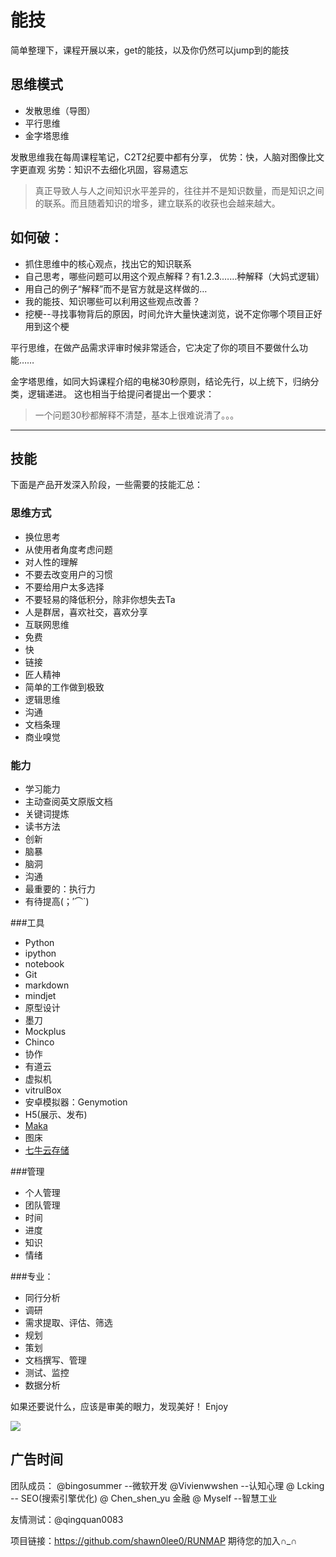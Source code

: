 # 能技

简单整理下，课程开展以来，get的能技，以及你仍然可以jump到的能技

## 思维模式

+ 发散思维（导图）
+ 平行思维
+ 金字塔思维

发散思维我在每周课程笔记，C2T2纪要中都有分享，
优势：快，人脑对图像比文字更直观
劣势：知识不去细化巩固，容易遗忘


>真正导致人与人之间知识水平差异的，往往并不是知识数量，而是知识之间的联系。而且随着知识的增多，建立联系的收获也会越来越大。

## 如何破：
+ 抓住思维中的核心观点，找出它的知识联系
+ 自己思考，哪些问题可以用这个观点解释？有1.2.3.……种解释（大妈式逻辑）
+ 用自己的例子“解释”而不是官方就是这样做的…
+ 我的能技、知识哪些可以利用这些观点改善？
+ 挖梗--寻找事物背后的原因，时间允许大量快速浏览，说不定你哪个项目正好用到这个梗

平行思维，在做产品需求评审时候非常适合，它决定了你的项目不要做什么功能……

金字塔思维，如同大妈课程介绍的电梯30秒原则，结论先行，以上统下，归纳分类，逻辑递进。
这也相当于给提问者提出一个要求：

> 一个问题30秒都解释不清楚，基本上很难说清了。。。



* * *

## 技能

下面是产品开发深入阶段，一些需要的技能汇总：

### 思维方式
+ 换位思考
 + 从使用者角度考虑问题
+ 对人性的理解
 + 不要去改变用户的习惯
 + 不要给用户太多选择
 + 不要轻易的降低积分，除非你想失去Ta
 + 人是群居，喜欢社交，喜欢分享
+ 互联网思维
 + 免费
 + 快
 + 链接
+ 匠人精神
 + 简单的工作做到极致
+ 逻辑思维
 + 沟通
 + 文档条理
+ 商业嗅觉

### 能力
+ 学习能力
 + 主动查阅英文原版文档
 + 关键词提炼
 + 读书方法
+ 创新
 + 脑暴
 + 脑洞
+ 沟通
+ 最重要的：执行力
 + 有待提高(；′⌒`)

###工具
+ Python
 + ipython
 + notebook
+ Git
+ markdown
+ mindjet
+ 原型设计
 + 墨刀
 + Mockplus
 + Chinco
+ 协作
 + 有道云
+ 虚拟机
 + vitrulBox
 + 安卓模拟器：Genymotion
+ H5(展示、发布)
 + [Maka](http://www.maka.im/) 
+ 图床
 + [七牛云存储](https://portal.qiniu.com/tutorial/index) 

###管理
+ 个人管理
+ 团队管理
+ 时间
+ 进度
+ 知识
+ 情绪

###专业：
+ 同行分析
+ 调研
+ 需求提取、评估、筛选
+ 规划
+ 策划
+ 文档撰写、管理
+ 测试、监控
+ 数据分析

如果还要说什么，应该是审美的眼力，发现美好！
Enjoy













![](https://pic4.zhimg.com/d93cd16d043043b2589ade0390c9067f_r.jpg)


## 广告时间


团队成员：
@bingosummer --微软开发
@Vivienwwshen --认知心理
@ Lcking -- SEO(搜索引擎优化)
@ Chen_shen_yu 金融
@ Myself --智慧工业

友情测试：@qingquan0083


项目链接：https://github.com/shawn0lee0/RUNMAP
期待您的加入∩_∩
